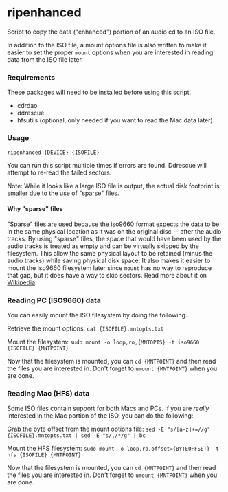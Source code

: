 # ripenhanced
Script to copy the data ("enhanced") portion of an audio cd to an ISO file.

In addition to the ISO file, a mount options file is also written to make it easier to set the proper `mount` options when you are interested in reading data from the ISO file later.

### Requirements
These packages will need to be installed before using this script.

* cdrdao
* ddrescue
* hfsutils (optional, only needed if you want to read the Mac data later)

### Usage
`ripenhanced {DEVICE} {ISOFILE}`

You can run this script multiple times if errors are found. Ddrescue will attempt to re-read the failed sectors.

Note: While it looks like a large ISO file is output, the actual disk footprint is smaller due to the use of "sparse" files.

#### Why "sparse" files
"Sparse" files are used because the iso9660 format expects the data to be in the same physical location as it was on the original disc -- after the audio tracks. By using "sparse" files, the space that would have been used by the audio tracks is treated as empty and can be virtually skipped by the filesystem. This allow the same physical layout to be retained (minus the audio tracks) while saving physical disk space. It also makes it easier to mount the iso9660 filesystem later since `mount` has no way to reproduce that gap, but it does have a way to skip sectors. Read more about it on [Wikipedia](https://en.wikipedia.org/wiki/Sparse_file).

### Reading PC (ISO9660) data

You can easily mount the ISO filesystem by doing the following...

Retrieve the mount options:
`cat {ISOFILE}.mntopts.txt`

Mount the filesystem:
`sudo mount -o loop,ro,{MNTOPTS} -t iso9660 {ISOFILE} {MNTPOINT}`

Now that the filesystem is mounted, you can `cd {MNTPOINT}` and then read the files you are interested in. Don't forget to `umount {MNTPOINT}` when you are done.

### Reading Mac (HFS) data

Some ISO files contain support for both Macs and PCs. If you are *really* interested in the Mac portion of the ISO, you can do the following:

Grab the byte offset from the mount options file:
`sed -E "s/[a-z]+=//g" {ISOFILE}.mntopts.txt | sed -E "s/,/*/g" | bc`

Mount the HFS filesystem:
`sudo mount -o loop,ro,offset={BYTEOFFSET} -t hfs {ISOFILE} {MNTPOINT}`

Now that the filesystem is mounted, you can `cd {MNTPOINT}` and then read the files you are interested in. Don't forget to `umount {MNTPOINT}` when you are done.
